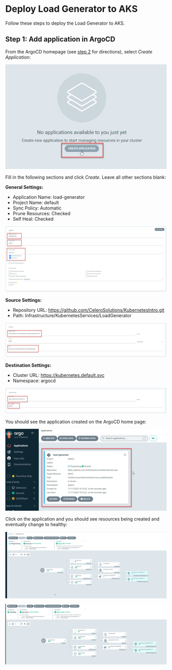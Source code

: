 # Deploy Load Generator to AKS

Follow these steps to deploy the Load Generator to AKS.

## Step 1: Add application in ArgoCD

From the ArgoCD homepage (see [step 2](./2%20-%20Connect%20to%20AKS%20and%20Install%20ArgoCD.md) for directions), select *Create Application*:

![ArgoCD Create Application](Resources/ArgoCdCreateApplication.png)

Fill in the following sections and click *Create*. Leave all other sections blank:


**General Settings:**

- Application Name:   load-generator
- Project Name:       default
- Sync Policy:        Automatic
- Prune Resources:    Checked
- Self Heal:          Checked

![ArgoCD Create Application General Settings](Resources/ArgoCdCreateApplicationGeneralSettings.png)


**Source Settings:**

- Repository URL:     https://github.com/CeleroSolutions/KubernetesIntro.git
- Path:               Infrastructure/KubernetesServices/LoadGenerator

![ArgoCD Create Application Source Settings](Resources/ArgoCdCreateApplicationSourceSettings.png)


**Destination Settings:**

- Cluster URL:        https://kubernetes.default.svc
- Namespace:          argocd

![ArgoCD Create Application Destination Settings](Resources/ArgoCdCreateApplicationDestinationSettings.png)


You should see the application created on the ArgoCD home page:

![ArgoCD Create Application Progressing](Resources/ArgoCdCreateApplicationProgressing.png)


 Click on the application and you should see resources being created and eventually change to healthy:

 ![ArgoCD Application Progressing](Resources/ArgoCdApplicationProgressing.png)

  ![ArgoCD Application Success](Resources/ArgoCdApplicationSuccess.png)
